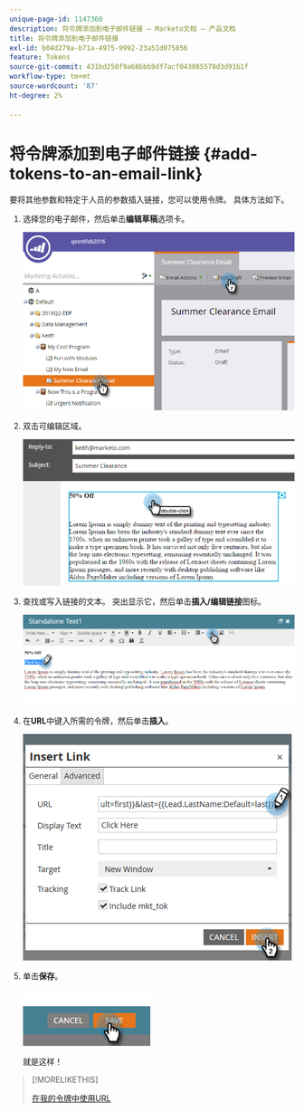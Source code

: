 ```yaml
---
unique-page-id: 1147360
description: 将令牌添加到电子邮件链接 — Marketo文档 — 产品文档
title: 将令牌添加到电子邮件链接
exl-id: b04d279a-b71a-4975-9992-23a51d075856
feature: Tokens
source-git-commit: 431bd258f9a68bbb9df7acf043085578d3d91b1f
workflow-type: tm+mt
source-wordcount: '87'
ht-degree: 2%

---
```


# 将令牌添加到电子邮件链接 {#add-tokens-to-an-email-link}

要将其他参数和特定于人员的参数插入链接，您可以使用令牌。 具体方法如下。

1. 选择您的电子邮件，然后单击&#x200B;**编辑草稿**&#x200B;选项卡。

   ![](assets/one.png)

1. 双击可编辑区域。

   ![](assets/two.png)

1. 查找或写入链接的文本。 突出显示它，然后单击&#x200B;**插入/编辑链接**&#x200B;图标。

   ![](assets/three.png)

1. 在&#x200B;**URL**&#x200B;中键入所需的令牌，然后单击&#x200B;**插入**。

   ![](assets/four.png)

1. 单击&#x200B;**保存**。

   ![](assets/five.png)

   就是这样！

>[!MORELIKETHIS]
>
>[在我的令牌中使用URL](/help/marketo/product-docs/email-marketing/general/using-tokens/using-urls-in-my-tokens.md)
